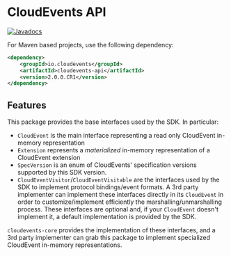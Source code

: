 # CloudEvents API

[![Javadocs](http://www.javadoc.io/badge/io.cloudevents/cloudevents-api.svg?color=green)](http://www.javadoc.io/doc/io.cloudevents/cloudevents-api)

For Maven based projects, use the following dependency:

```xml
<dependency>
    <groupId>io.cloudevents</groupId>
    <artifactId>cloudevents-api</artifactId>
    <version>2.0.0.CR1</version>
</dependency>
```

## Features

This package provides the base interfaces used by the SDK. In particular:

- `CloudEvent` is the main interface representing a read only CloudEvent in-memory representation
- `Extension` represents a _materialized_ in-memory representation of a CloudEvent extension
- `SpecVersion` is an enum of CloudEvents' specification versions supported by this SDK version.
- `CloudEventVisitor`/`CloudEventVisitable` are the interfaces used by the SDK to implement protocol bindings/event formats.
   A 3rd party implementer can implement these interfaces directly in its `CloudEvent` in order
   to customize/implement efficiently the marshalling/unmarshalling process.
   These interfaces are optional and, if your `CloudEvent` doesn't implement it, a default implementation is provided by the SDK.

`cloudevents-core` provides the implementation of these interfaces, and a 3rd party implementer can grab this package
to implement specialized CloudEvent in-memory representations.

